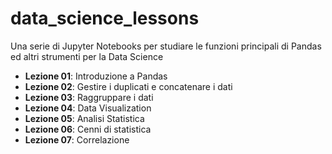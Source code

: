 # data_science_lessons
Una serie di Jupyter Notebooks per studiare le funzioni principali di Pandas ed altri strumenti per la Data Science

- **Lezione 01**: Introduzione a Pandas
- **Lezione 02**: Gestire i duplicati e concatenare i dati
- **Lezione 03**: Raggruppare i dati
- **Lezione 04**: Data Visualization
- **Lezione 05**: Analisi Statistica
- **Lezione 06**: Cenni di statistica
- **Lezione 07**: Correlazione


